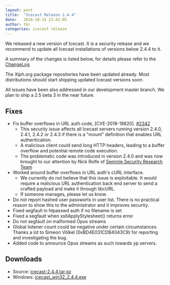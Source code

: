 ```yaml
---
layout: post
title:  "Icecast Release 2.4.4"
date:   2018-10-31 23:42:05
author: tbr
categories: icecast release
---
```


We released a new version of Icecast. It is a security release and we recommend to update all Icecast installations of versions below 2.4.4 to it.

A summary of the changes is listed below, for details please refer
to the [ChangeLog](https://gitlab.xiph.org/xiph/icecast-server/blob/release-2.4.4/ChangeLog)

The Xiph.org package repositories have been updated already. Most distributions should start shipping updated Icecast versions soon.

All issues have been also addressed in our development master branch. We plan to ship a 2.5 beta 3 in the near future.

## Fixes

-   Fix buffer overflows in URL auth code, [CVE-2018-18820]. [#2342]
    * This security issue affects all Icecast servers running version 2.4.0, 2.4.1, 2.4.2 or 2.4.3 if there is a "mount" definition that enables URL authentication.
    * A malicious client could send long HTTP headers, leading to a buffer overflow and potential remote code execution.
    * The problematic code was introduced in version 2.4.0 and was now brought to our attention by Nick Rolfe of [Semmle Security Research Team](https://lgtm.com/security)
-   Worked around buffer overflows in URL auth's cURL interface.
    * We currently do not believe that this issue is exploitable. It would require a malicious URL authentication back end server to send a crafted payload and make it through libcURL.
    * If someone manages, please let us know.
-   Do not report hashed user passworts in user list. There is no practical reason to show this to the administrator and it improves security.
-   Fixed segfault in htpasswd auth if no filename is set
-   Fixed a segfault when xsltApplyStylesheet() returns error
-   Do not segfault on malformed Opus streams
-   Global listener count could be negative under certain circumstances. Thanks a lot to Simeon Völkel (0xBD4E031CDB4043C9) for reporting and investigating the bug.
-   Added code to announce Opus streams as such towards yp servers.


## Downloads

-   Source: [icecast-2.4.4.tar.gz](http://downloads.xiph.org/releases/icecast/icecast-2.4.4.tar.gz)
-   Windows: [icecast_win32_2.4.4.exe](http://downloads.xiph.org/releases/icecast/icecast_win32_2.4.4.exe)

[#2342]: https://gitlab.xiph.org/xiph/icecast-server/issues/2342
